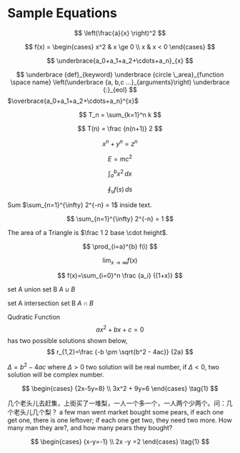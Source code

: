 # Sample Equations

$$
\left(\frac{a}{x} \right)^2
$$

$$
f(x) = \begin{cases} x^2 & x \ge 0 \\ x & x < 0 \end{cases}
$$

$$
\underbrace{a_0+a_1+a_2+\cdots+a_n}_{x}
$$

$$
\underbrace {def}_{keyword} \underbrace {circle \_area}_{function \space name} \left(\underbrace {a, b,c ...}_{arguments}\right) \underbrace {:}_{eol}
$$
$\overbrace{a_0+a_1+a_2+\cdots+a_n}^{x}$

$$
T_n = \sum_{k=1}^n k
$$

$$ 
T(n) = \frac {n(n+1)} 2
$$

$$
x^n + y^n = z^n
$$

$$
E=mc^2
$$

$$
\int_{a}^{b} x^2 \,dx
$$

$$
\oint_v f(s) \,ds
$$

Sum $\sum_{n=1}^{\infty} 2^{-n} = 1$ inside text.

$$
\sum_{n=1}^{\infty} 2^{-n} = 1
$$

The area of a Triangle is $\frac 1 2 base \cdot height$.

$$
\prod_{i=a}^{b} f(i)
$$

$$
\lim_{x\to\infty} f(x)
$$

$$
f(x)=\sum_{i=0}^n \frac {a_i} {(1+x)}
$$

set A union set B $A \cup B$

set A intersection set B $A \cap B$

Qudratic Function 
$$
ax^2+bx+c=0
$$
has two possible solutions shown below,
$$
r_{1,2}=\frac {-b \pm \sqrt{b^2 - 4ac}} {2a}
$$

$\Delta = b^2 - 4ac$
where $\Delta>0$ two solution will be real number, if $\Delta<0$, two solution will be complex number.

$$
\begin{cases}  {2x-5y=8} \\ 3x^2 + 9y=6 \end{cases} \tag{1}
$$

几个老头儿去赶集，上街买了一堆梨，一人一个多一个，一人两个少两个。问：几个老头儿几个梨？
a few man went market bought some pears, if each one get one, there is one leftover; if each one get two, they need two more. How many man they are?, and how many pears they bought?

$$
\begin{cases}  {x-y=-1} \\ 2x -y =2 \end{cases} \tag{1}
$$

